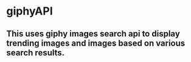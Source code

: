 # giphyAPI
## This uses giphy images search api to display trending images and images based on various search results.
